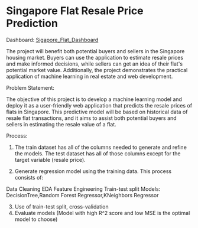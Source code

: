 # Singapore Flat Resale Price Prediction

Dashboard: [Sigapore_Flat_Dashboard](https://singapore-falt-resale-price-prediction.onrender.com)

The project will benefit both potential buyers and sellers in the Singapore housing market. Buyers can use the application to estimate resale prices and make informed decisions, while sellers can get an idea of their flat's potential market value. Additionally, the project demonstrates the practical application of machine learning in real estate and web development.

Problem Statement:

The objective of this project is to develop a machine learning model and deploy it as a user-friendly web application that predicts the resale prices of flats in Singapore. This predictive model will be based on historical data of resale flat transactions, and it aims to assist both potential buyers and sellers in estimating the resale value of a flat.

Process:

1. The train dataset has all of the columns needed to generate and refine the models. The test dataset has all of those columns except for the target variable (resale price).

2. Generate regression model using the training data. This process consists of:

Data Cleaning
EDA
Feature Engineering
Train-test split
Models: DecisionTree,Random Forest Regressor,KNeighbors Regressor

3. Use of train-test split, cross-validation
4. Evaluate models (Model with high R^2 score and low MSE is the optimal model to choose)
